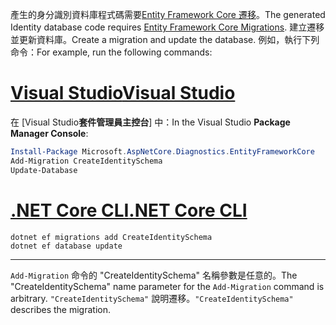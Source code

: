 <span data-ttu-id="4d18b-101">產生的身分識別資料庫程式碼需要[Entity Framework Core 遷移](/ef/core/managing-schemas/migrations/)。</span><span class="sxs-lookup"><span data-stu-id="4d18b-101">The generated Identity database code requires [Entity Framework Core Migrations](/ef/core/managing-schemas/migrations/).</span></span> <span data-ttu-id="4d18b-102">建立遷移並更新資料庫。</span><span class="sxs-lookup"><span data-stu-id="4d18b-102">Create a migration and update the database.</span></span> <span data-ttu-id="4d18b-103">例如，執行下列命令：</span><span class="sxs-lookup"><span data-stu-id="4d18b-103">For example, run the following commands:</span></span>

# <a name="visual-studiotabvisual-studio"></a>[<span data-ttu-id="4d18b-104">Visual Studio</span><span class="sxs-lookup"><span data-stu-id="4d18b-104">Visual Studio</span></span>](#tab/visual-studio)

<span data-ttu-id="4d18b-105">在 [Visual Studio**套件管理員主控台**] 中：</span><span class="sxs-lookup"><span data-stu-id="4d18b-105">In the Visual Studio **Package Manager Console**:</span></span>

```powershell
Install-Package Microsoft.AspNetCore.Diagnostics.EntityFrameworkCore
Add-Migration CreateIdentitySchema
Update-Database
```

# <a name="net-core-clitabnetcore-cli"></a>[<span data-ttu-id="4d18b-106">.NET Core CLI</span><span class="sxs-lookup"><span data-stu-id="4d18b-106">.NET Core CLI</span></span>](#tab/netcore-cli)

```dotnetcli
dotnet ef migrations add CreateIdentitySchema
dotnet ef database update
```

---

<span data-ttu-id="4d18b-107">`Add-Migration` 命令的 "CreateIdentitySchema" 名稱參數是任意的。</span><span class="sxs-lookup"><span data-stu-id="4d18b-107">The "CreateIdentitySchema" name parameter for the `Add-Migration` command is arbitrary.</span></span> <span data-ttu-id="4d18b-108">`"CreateIdentitySchema"` 說明遷移。</span><span class="sxs-lookup"><span data-stu-id="4d18b-108">`"CreateIdentitySchema"` describes the migration.</span></span>
